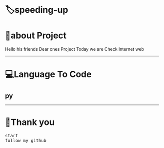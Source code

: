 <!-- Title -->
<h1>🏷speeding-up</h1>




<h1>👤about Project </h1>
<p>Hello his friends Dear ones Project Today we are Check Internet web</p>
<hr>
<!-- view -->
<h1>💻Language To Code</h1>
<h2>py</h2>



<hr>
<h1>💖Thank you</h1>
<pre>
start
follow my github
</pre>
